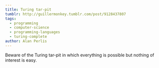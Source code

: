```yaml
---
title: Turing tar-pit
tumblr: http://guillermonkey.tumblr.com/post/9128437807
tags:
  - programming
  - computer-science
  - programming-languages
  - turing-complete
author: Alan Perlis
---
```


Beware of the Turing tar-pit in which everything is possible but nothing of interest is easy.
